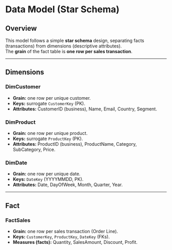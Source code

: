 # Data Model (Star Schema)

## Overview
This model follows a simple **star schema** design, separating facts (transactions) from dimensions (descriptive attributes).  
The **grain** of the fact table is **one row per sales transaction**.

---

## Dimensions

### DimCustomer
- **Grain:** one row per unique customer.  
- **Keys:** surrogate `CustomerKey` (PK).  
- **Attributes:** CustomerID (business), Name, Email, Country, Segment.

### DimProduct
- **Grain:** one row per unique product.  
- **Keys:** surrogate `ProductKey` (PK).  
- **Attributes:** ProductID (business), ProductName, Category, SubCategory, Price.

### DimDate
- **Grain:** one row per unique date.  
- **Keys:** `DateKey` (YYYYMMDD, PK).  
- **Attributes:** Date, DayOfWeek, Month, Quarter, Year.

---

## Fact

### FactSales
- **Grain:** one row per sales transaction (Order Line).  
- **Keys:** `CustomerKey`, `ProductKey`, `DateKey` (FKs).  
- **Measures (facts):** Quantity, SalesAmount, Discount, Profit.
